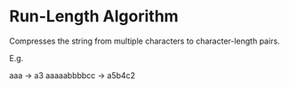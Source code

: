 # Run-Length Algorithm

Compresses the string from multiple characters to character-length pairs.

E.g.

aaa -> a3
aaaaabbbbcc -> a5b4c2

